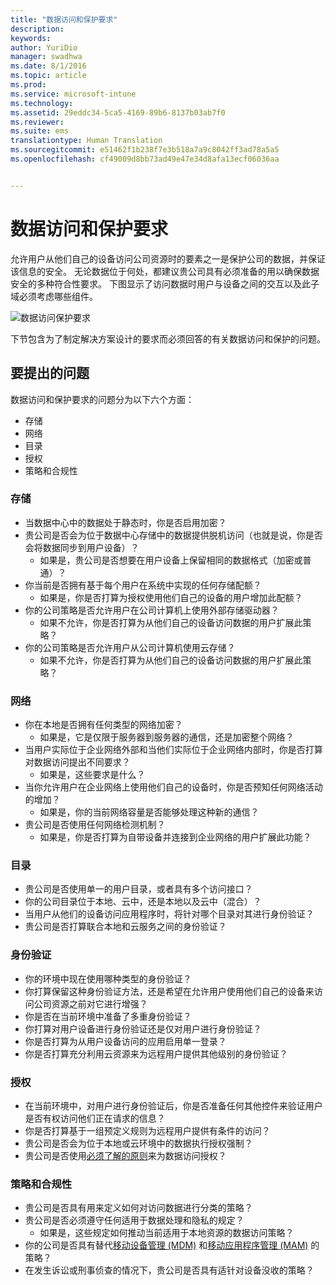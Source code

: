 ```yaml
---
title: "数据访问和保护要求"
description: 
keywords: 
author: YuriDio
manager: swadhwa
ms.date: 8/1/2016
ms.topic: article
ms.prod: 
ms.service: microsoft-intune
ms.technology: 
ms.assetid: 29eddc34-5ca5-4169-89b6-8137b03ab7f0
ms.reviewer: 
ms.suite: ems
translationtype: Human Translation
ms.sourcegitcommit: e51462f1b238f7e3b518a7a9c8042ff3ad78a5a5
ms.openlocfilehash: cf49009d8bb73ad49e47e34d8afa13ecf06036aa


---
```


# 数据访问和保护要求

允许用户从他们自己的设备访问公司资源时的要素之一是保护公司的数据，并保证该信息的安全。 无论数据位于何处，都建议贵公司具有必须准备的用以确保数据安全的多种符合性要求。 下图显示了访问数据时用户与设备之间的交互以及此子域必须考虑哪些组件。

![数据访问保护要求](./media/BYOD_Figure3.png)

下节包含为了制定解决方案设计的要求而必须回答的有关数据访问和保护的问题。

## 要提出的问题

数据访问和保护要求的问题分为以下六个方面：

- 存储
- 网络
- 目录
- 授权
- 策略和合规性

### 存储

- 当数据中心中的数据处于静态时，你是否启用加密？
- 贵公司是否会为位于数据中心存储中的数据提供脱机访问（也就是说，你是否会将数据同步到用户设备）？
    - 如果是，贵公司是否想要在用户设备上保留相同的数据格式（加密或普通）？
- 你当前是否拥有基于每个用户在系统中实现的任何存储配额？
    - 如果是，你是否打算为授权使用他们自己的设备的用户增加此配额？
- 你的公司策略是否允许用户在公司计算机上使用外部存储驱动器？
    - 如果不允许，你是否打算为从他们自己的设备访问数据的用户扩展此策略？
- 你的公司策略是否允许用户从公司计算机使用云存储？
    - 如果不允许，你是否打算为从他们自己的设备访问数据的用户扩展此策略？

### 网络

- 你在本地是否拥有任何类型的网络加密？
    - 如果是，它是仅限于服务器到服务器的通信，还是加密整个网络？
- 当用户实际位于企业网络外部和当他们实际位于企业网络内部时，你是否打算对数据访问提出不同要求？
    - 如果是，这些要求是什么？
- 当你允许用户在企业网络上使用他们自己的设备时，你是否预知任何网络活动的增加？
    - 如果是，你的当前网络容量是否能够处理这种新的通信？
- 贵公司是否使用任何网络检测机制？
    - 如果是，你是否打算为自带设备并连接到企业网络的用户扩展此功能？

### 目录

- 贵公司是否使用单一的用户目录，或者具有多个访问接口？
- 你的公司目录位于本地、云中，还是本地以及云中（混合）？
- 当用户从他们的设备访问应用程序时，将针对哪个目录对其进行身份验证？
- 贵公司是否打算联合本地和云服务之间的身份验证？

### 身份验证

- 你的环境中现在使用哪种类型的身份验证？
- 你打算保留这种身份验证方法，还是希望在允许用户使用他们自己的设备来访问公司资源之前对它进行增强？
- 你是否在当前环境中准备了多重身份验证？
- 你打算对用户设备进行身份验证还是仅对用户进行身份验证？
- 你是否打算为从用户设备访问的应用启用单一登录？
- 你是否打算充分利用云资源来为远程用户提供其他级别的身份验证？

### 授权

- 在当前环境中，对用户进行身份验证后，你是否准备任何其他控件来验证用户是否有权访问他们正在请求的信息？
- 你是否打算基于一组预定义规则为远程用户提供有条件的访问？
- 贵公司是否会为位于本地或云环境中的数据执行授权强制？
- 贵公司是否使用[必须了解的原则](http://en.wikipedia.org/wiki/Need_to_know)来为数据访问授权？

### 策略和合规性

- 贵公司是否具有用来定义如何对访问数据进行分类的策略？
- 贵公司是否必须遵守任何适用于数据处理和隐私的规定？
    - 如果是，这些规定如何推动当前适用于本地资源的数据访问策略？
- 你的公司是否具有替代[移动设备管理 (MDM)](mdm-design-considerations-guide.md) 和[移动应用程序管理 (MAM)](https://blogs.technet.microsoft.com/cbernier/2016/01/05/microsoft-intune-mobile-application-management-mam-standalone/) 的策略？
- 在发生诉讼或刑事侦查的情况下，贵公司是否具有适针对设备没收的策略？



<!--HONumber=Aug16_HO1-->


